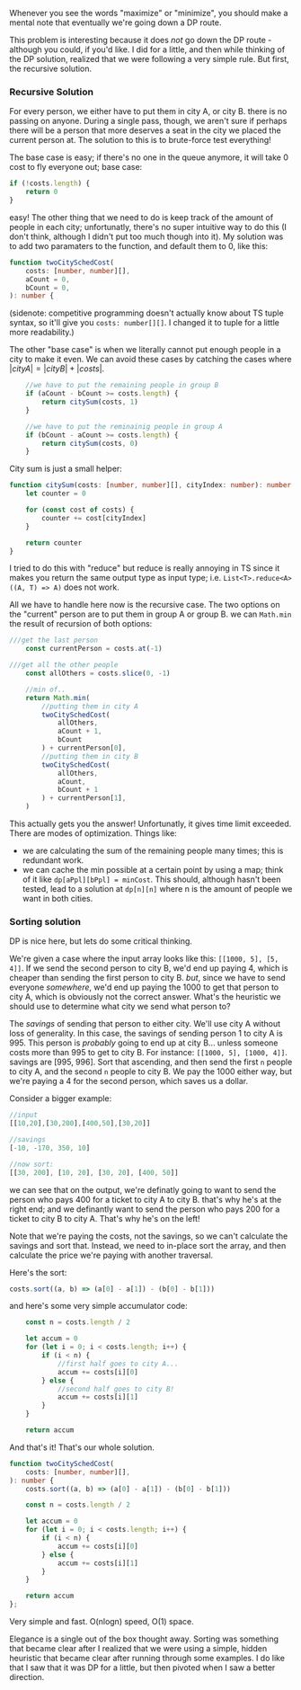 Whenever you see the words "maximize" or "minimize", you should make a mental note that eventually we're going down a DP route.

This problem is interesting because it does _not_ go down the DP route - although you could, if you'd like. I did for a little, and then while thinking of the DP solution, realized that we were following a very simple rule. But first, the recursive solution.

### Recursive Solution

For every person, we either have to put them in city A, or city B. there is no passing on anyone. During a single pass, though, we aren't sure if perhaps there will be a person that more deserves a seat in the city we placed the current person at. The solution to this is to brute-force test everything!

The base case is easy; if there's no one in the queue anymore, it will take 0 cost to fly everyone out; base case:

```typescript
if (!costs.length) {
    return 0
}
```

easy! The other thing that we need to do is keep track of the amount of people in each city; unfortunatly, there's no super intuitive way to do this (I don't think, although I didn't put too much though into it). My solution was to add two paramaters to the function, and default them to 0, like this:

```typescript
function twoCitySchedCost(
    costs: [number, number][],
    aCount = 0,
    bCount = 0,
): number {
```

(sidenote: competitive programming doesn't actually know about TS tuple syntax, so it'll give you `costs: number[][]`. I changed it to tuple for a little more readability.)

The other "base case" is when we literally cannot put enough people in a city to make it even. We can avoid these cases by catching the cases where $|cityA| = |cityB| + |costs|$.

```typescript
    //we have to put the remaining people in group B
    if (aCount - bCount >= costs.length) {
        return citySum(costs, 1)
    }

    //we have to put the reminainig people in group A
    if (bCount - aCount >= costs.length) {
        return citySum(costs, 0)
    }
```

City sum is just a small helper:

```typescript
function citySum(costs: [number, number][], cityIndex: number): number {
    let counter = 0

    for (const cost of costs) {
        counter += cost[cityIndex]
    }

    return counter
}
```

I tried to do this with "reduce" but reduce is really annoying in TS since it makes you return the same output type as input type; i.e. `List<T>.reduce<A>((A, T) => A)` does not work.

All we have to handle here now is the recursive case. The two options on the "current" person are to put them in group A or group B. we can `Math.min` the result of recursion of both options:

```typescript
///get the last person
    const currentPerson = costs.at(-1)

///get all the other people
    const allOthers = costs.slice(0, -1)

    //min of..
    return Math.min(
        //putting them in city A
        twoCitySchedCost(
            allOthers,
            aCount + 1,
            bCount
        ) + currentPerson[0],
        //putting them in city B
        twoCitySchedCost(
            allOthers,
            aCount,
            bCount + 1
        ) + currentPerson[1],
    )
```

This actually gets you the answer! Unfortunatly, it gives time limit exceeded. There are modes of optimization. Things like:

- we are calculating the sum of the remaining people many times; this is redundant work.
- we can cache the min possible at a certain point by using a map; think of it like `dp[aPpl][bPpl] = minCost`. This should, although hasn't been tested, lead to a solution at `dp[n][n]` where n is the amount of people we want in both cities.

### Sorting solution

DP is nice here, but lets do some critical thinking.

We're given a case where the input array looks like this: `[[1000, 5], [5, 4]]`. If we send the second person to city B, we'd end up paying 4, which is cheaper than sending the first person to city B. _but_, since we have to send everyone _somewhere_, we'd end up paying the 1000 to get that person to city A, which is obviously not the correct answer. What's the heuristic we should use to determine what city we send what person to?

The _savings_ of sending that person to either city. We'll use city A without loss of generality. In this case, the savings of sending person 1 to city A is 995. This person is _probably_ going to end up at city B... unless someone costs more than 995 to get to city B. For instance: `[[1000, 5], [1000, 4]]`. savings are [995, 996]. Sort that ascending, and then send the first `n` people to city A, and the second `n` people to city B. We pay the 1000 either way, but we're paying a 4 for the second person, which saves us a dollar.

Consider a bigger example:

```typescript
//input
[[10,20],[30,200],[400,50],[30,20]]

//savings
[-10, -170, 350, 10]

//now sort:
[[30, 200], [10, 20], [30, 20], [400, 50]]
```

we can see that on the output, we're definatly going to want to send the person who pays 400 for a ticket to city A to city B. that's why he's at the right end; and we definantly want to send the person who pays 200 for a ticket to city B to city A. That's why he's on the left!

Note that we're paying the costs, not the savings, so we can't calculate the savings and sort that. Instead, we need to in-place sort the array, and then calculate the price we're paying with another traversal.

Here's the sort:

```typescript
costs.sort((a, b) => (a[0] - a[1]) - (b[0] - b[1]))
```

and here's some very simple accumulator code:
```typescript
    const n = costs.length / 2

    let accum = 0
    for (let i = 0; i < costs.length; i++) {
        if (i < n) {
            //first half goes to city A...
            accum += costs[i][0]
        } else {
            //second half goes to city B!
            accum += costs[i][1]
        }
    }

    return accum
```

And that's it! That's our whole solution.

```typescript
function twoCitySchedCost(
    costs: [number, number][],
): number {
    costs.sort((a, b) => (a[0] - a[1]) - (b[0] - b[1]))

    const n = costs.length / 2

    let accum = 0
    for (let i = 0; i < costs.length; i++) {
        if (i < n) {
            accum += costs[i][0]
        } else {
            accum += costs[i][1]
        }
    }

    return accum
};
```

Very simple and fast. O(nlogn) speed, O(1) space.

Elegance is a single out of the box thought away. Sorting was something that became clear after I realized that we were using a simple, hidden heuristic that became clear after running through some examples. I do like that I saw that it was DP for a little, but then pivoted when I saw a better direction.